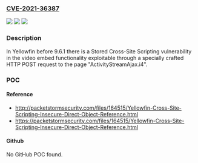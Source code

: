 ### [CVE-2021-36387](https://cve.mitre.org/cgi-bin/cvename.cgi?name=CVE-2021-36387)
![](https://img.shields.io/static/v1?label=Product&message=n%2Fa&color=blue)
![](https://img.shields.io/static/v1?label=Version&message=n%2Fa&color=blue)
![](https://img.shields.io/static/v1?label=Vulnerability&message=n%2Fa&color=brighgreen)

### Description

In Yellowfin before 9.6.1 there is a Stored Cross-Site Scripting vulnerability in the video embed functionality exploitable through a specially crafted HTTP POST request to the page "ActivityStreamAjax.i4".

### POC

#### Reference
- http://packetstormsecurity.com/files/164515/Yellowfin-Cross-Site-Scripting-Insecure-Direct-Object-Reference.html
- https://packetstormsecurity.com/files/164515/Yellowfin-Cross-Site-Scripting-Insecure-Direct-Object-Reference.html

#### Github
No GitHub POC found.

